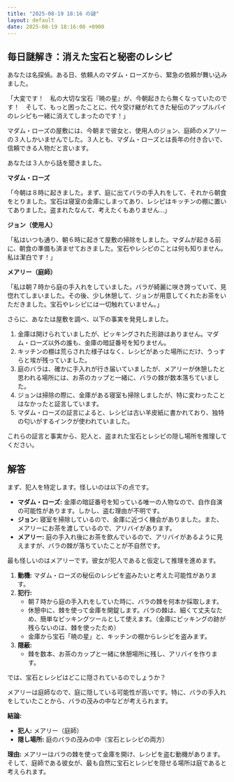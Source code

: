 ```yaml
---
title: "2025-08-19 18:16 の謎"
layout: default
date: 2025-08-19 18:16:00 +0900
---
```

## 毎日謎解き：消えた宝石と秘密のレシピ

あなたは名探偵。ある日、依頼人のマダム・ローズから、緊急の依頼が舞い込みました。

「大変です！　私の大切な宝石『暁の星』が、今朝起きたら無くなっていたのです！　そして、もっと困ったことに、代々受け継がれてきた秘伝のアップルパイのレシピも一緒に消えてしまったのです！」

マダム・ローズの屋敷には、今朝まで彼女と、使用人のジョン、庭師のメアリーの３人しかいませんでした。３人とも、マダム・ローズとは長年の付き合いで、信頼できる人物だと言います。

あなたは３人から話を聞きました。

**マダム・ローズ**

「今朝は８時に起きました。まず、庭に出てバラの手入れをして、それから朝食をとりました。宝石は寝室の金庫にしまってあり、レシピはキッチンの棚に置いてありました。盗まれたなんて、考えたくもありません…」

**ジョン（使用人）**

「私はいつも通り、朝６時に起きて屋敷の掃除をしました。マダムが起きる前に、朝食の準備も済ませておきました。宝石やレシピのことは何も知りません。私は潔白です！」

**メアリー（庭師）**

「私は朝７時から庭の手入れをしていました。バラが綺麗に咲き誇っていて、見惚れてしまいました。その後、少し休憩して、ジョンが用意してくれたお茶をいただきました。宝石やレシピには一切触れていません。」

さらに、あなたは屋敷を調べ、以下の事実を発見しました。

1.  金庫は開けられていましたが、ピッキングされた形跡はありません。マダム・ローズ以外の誰も、金庫の暗証番号を知りません。
2.  キッチンの棚は荒らされた様子はなく、レシピがあった場所にだけ、うっすらと埃が残っていました。
3.  庭のバラは、確かに手入れが行き届いていましたが、メアリーが休憩したと思われる場所には、お茶のカップと一緒に、バラの棘が数本落ちていました。
4.  ジョンは掃除の際に、金庫がある寝室も掃除しましたが、特に変わったことはなかったと証言しています。
5.  マダム・ローズの証言によると、レシピは古い羊皮紙に書かれており、独特の匂いがするインクが使われていました。

これらの証言と事実から、犯人と、盗まれた宝石とレシピの隠し場所を推理してください。

## 解答

まず、犯人を特定します。怪しいのは以下の点です。

*   **マダム・ローズ:** 金庫の暗証番号を知っている唯一の人物なので、自作自演の可能性があります。しかし、盗む理由が不明です。
*   **ジョン:** 寝室を掃除しているので、金庫に近づく機会がありました。また、メアリーにお茶を渡しているので、アリバイがあります。
*   **メアリー:** 庭の手入れ後にお茶を飲んでいるので、アリバイがあるように見えますが、バラの棘が落ちていたことが不自然です。

最も怪しいのはメアリーです。彼女が犯人であると仮定して推理を進めます。

1.  **動機:** マダム・ローズの秘伝のレシピを盗みたいと考えた可能性があります。
2.  **犯行:**
    *   朝７時から庭の手入れをしていた時に、バラの棘を何本か採取します。
    *   休憩中に、棘を使って金庫を開錠します。バラの棘は、細くて丈夫なため、簡単なピッキングツールとして使えます。（金庫にピッキングの跡が残らないのは、棘を使ったため）
    *   金庫から宝石「暁の星」と、キッチンの棚からレシピを盗みます。
3.  **隠蔽:**
    *   棘を数本、お茶のカップと一緒に休憩場所に残し、アリバイを作ります。

では、宝石とレシピはどこに隠されているのでしょうか？

メアリーは庭師なので、庭に隠している可能性が高いです。特に、バラの手入れをしていたことから、バラの茂みの中などが考えられます。

**結論:**

*   **犯人:** メアリー（庭師）
*   **隠し場所:** 庭のバラの茂みの中（宝石とレシピの両方）

**理由:** メアリーはバラの棘を使って金庫を開け、レシピを盗む動機があります。そして、庭師である彼女が、最も自然に宝石とレシピを隠せる場所は庭であると考えられます。
